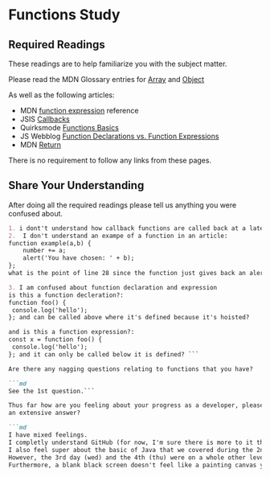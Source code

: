 # Functions Study

## Required Readings

These readings are to help familiarize you with the subject matter.

Please read the MDN Glossary entries for [Array](https://developer.mozilla.org/en-US/docs/Glossary/array) and [Object](https://developer.mozilla.org/en-US/docs/Glossary/Object)

As well as the following articles:

-   MDN [function expression](https://developer.mozilla.org/en-US/docs/Web/JavaScript/Reference/Operators/function) reference
-   JSIS [Callbacks](http://javascriptissexy.com/understand-javascript-callback-functions-and-use-them/)
-   Quirksmode [Functions Basics](http://www.quirksmode.org/js/function.html)
-   JS Webblog [Function Declarations vs. Function Expressions](https://javascriptweblog.wordpress.com/2010/07/06/function-declarations-vs-function-expressions/)
-   MDN [Return](https://developer.mozilla.org/en-US/docs/Web/JavaScript/Reference/Statements/return)

There is no requirement to follow any links from these pages.

## Share Your Understanding

After doing all the required readings please tell us anything you were confused about.

```md
1. i dont't understand how callback functions are called back at a later time.
2.  I don't understand an exampe of a function in an article:
function example(a,b) {
	number += a;
	alert('You have chosen: ' + b);
};
what is the point of line 28 since the function just gives back an alert?

3. I am confused about function declaration and expression
is this a function decleration?:
function foo() {
 console.log('hello');
}; and can be called above where it's defined because it's hoisted?

and is this a function expression?:
const x = function foo() {
 console.log('hello');
}; and it can only be called below it is defined? ```

Are there any nagging questions relating to functions that you have?

```md
See the 1st question.```

Thus far how are you feeling about your progress as a developer, please give
an extensive answer?

```md
I have mixed feelings.
I completly understand GitHub (for now, I'm sure there is more to it than we've been taught)
I also feel super about the basic of Java that we covered during the 2nd day.
However, the 3rd day (wed) and the 4th (thu) were on a whole other level! This is good, but it does create problems as there are tougher concept to understand. I am finding it tough to wrap my head around class topics. Topics from the homework are easier in a sense as I can pull up a video that explains something, pause it, understand what is going on and etc.. and keep playing it. In the class an error may occur which takes me a minute or two to resolve (check all syntax, run grunt nagg, etc..) but by then the class may have started a new topic/concept and I'm now playing catch up for who knows how long. This makes it tough to stay positive but if other have done it, than I should be able to too.
Furthermore, a blank black screen doesn't feel like a painting canvas yet but I feel much more confident in my use of the terminal than 4 days ago!```
